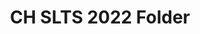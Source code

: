 ---
title: CH SLTS 2022 Folder
redirect_to: https://drive.google.com/drive/folders/1GaIPgcLWPlaSQNAdsKnNciOGFpmgQjMX?usp=sharing
redirect_from: 
  - /CHSLTS2022
  - /chslts2022
---